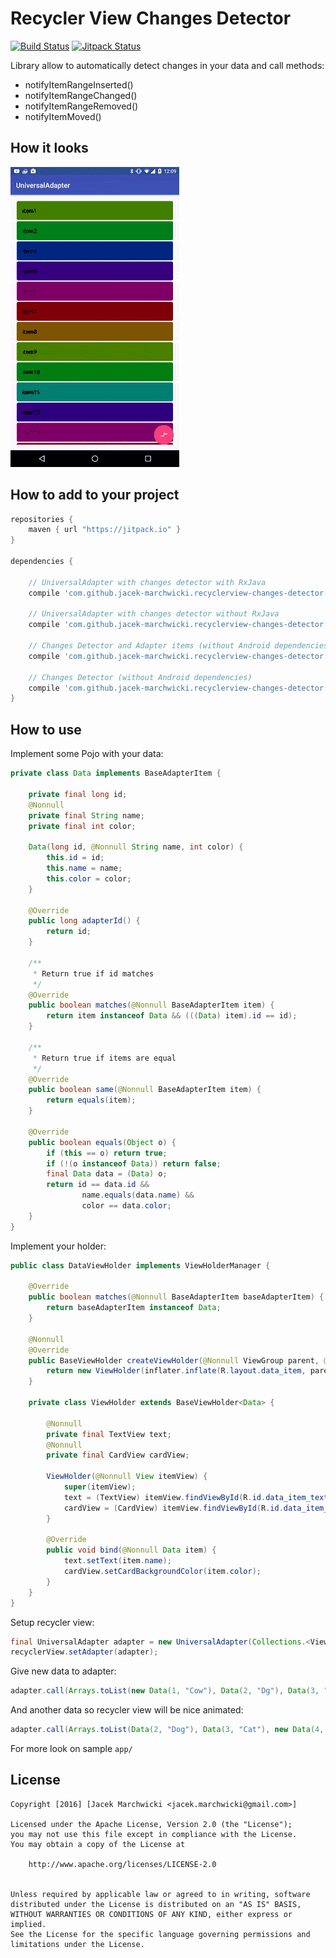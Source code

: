 # Recycler View Changes Detector

[![Build Status](https://travis-ci.org/jacek-marchwicki/recyclerview-changes-detector.svg?branch=master)](https://travis-ci.org/jacek-marchwicki/recyclerview-changes-detector)
[![Jitpack Status](https://jitpack.io/v/jacek-marchwicki/recyclerview-changes-detector.svg)](https://jitpack.io/#jacek-marchwicki/recyclerview-changes-detector)

Library allow to automatically detect changes in your data and call methods:
- notifyItemRangeInserted()
- notifyItemRangeChanged()
- notifyItemRangeRemoved()
- notifyItemMoved()

## How it looks

![Screencast of the sample app](data/screencast.gif)

## How to add to your project

```groovy
repositories {
    maven { url "https://jitpack.io" }
}

dependencies {

    // UniversalAdapter with changes detector with RxJava
    compile 'com.github.jacek-marchwicki.recyclerview-changes-detector:universal-adapter-rx:<look-on-release-tab>'

    // UniversalAdapter with changes detector without RxJava
    compile 'com.github.jacek-marchwicki.recyclerview-changes-detector:universal-adapter:<look-on-release-tab>'

    // Changes Detector and Adapter items (without Android dependencies)
    compile 'com.github.jacek-marchwicki.recyclerview-changes-detector:universal-adapter-java:<look-on-release-tab>'

    // Changes Detector (without Android dependencies)
    compile 'com.github.jacek-marchwicki.recyclerview-changes-detector:changes-detector:<look-on-release-tab>'
}
```

## How to use

Implement some Pojo with your data:

```java
private class Data implements BaseAdapterItem {

    private final long id;
    @Nonnull
    private final String name;
    private final int color;

    Data(long id, @Nonnull String name, int color) {
        this.id = id;
        this.name = name;
        this.color = color;
    }

    @Override
    public long adapterId() {
        return id;
    }

    /**
     * Return true if id matches
     */
    @Override
    public boolean matches(@Nonnull BaseAdapterItem item) {
        return item instanceof Data && (((Data) item).id == id);
    }

    /**
     * Return true if items are equal
     */
    @Override
    public boolean same(@Nonnull BaseAdapterItem item) {
        return equals(item);
    }

    @Override
    public boolean equals(Object o) {
        if (this == o) return true;
        if (!(o instanceof Data)) return false;
        final Data data = (Data) o;
        return id == data.id &&
                name.equals(data.name) &&
                color == data.color;
    }
}
```

Implement your holder:

```java
public class DataViewHolder implements ViewHolderManager {

    @Override
    public boolean matches(@Nonnull BaseAdapterItem baseAdapterItem) {
        return baseAdapterItem instanceof Data;
    }

    @Nonnull
    @Override
    public BaseViewHolder createViewHolder(@Nonnull ViewGroup parent, @Nonnull LayoutInflater inflater) {
        return new ViewHolder(inflater.inflate(R.layout.data_item, parent, false));
    }

    private class ViewHolder extends BaseViewHolder<Data> {

        @Nonnull
        private final TextView text;
        @Nonnull
        private final CardView cardView;

        ViewHolder(@Nonnull View itemView) {
            super(itemView);
            text = (TextView) itemView.findViewById(R.id.data_item_text);
            cardView = (CardView) itemView.findViewById(R.id.data_item_cardview);
        }

        @Override
        public void bind(@Nonnull Data item) {
            text.setText(item.name);
            cardView.setCardBackgroundColor(item.color);
        }
    }
}
```

Setup recycler view:

```java
final UniversalAdapter adapter = new UniversalAdapter(Collections.<ViewHolderManager>singletonList(new DataViewHolder()));
recyclerView.setAdapter(adapter);
```

Give new data to adapter:

```java
adapter.call(Arrays.toList(new Data(1, "Cow"), Data(2, "Dg"), Data(3, "Cat"));
```

And another data so recycler view will be nice animated:

```java
adapter.call(Arrays.toList(Data(2, "Dog"), Data(3, "Cat"), new Data(4, "Elephant"));
```

For more look on sample `app/`


## License

    Copyright [2016] [Jacek Marchwicki <jacek.marchwicki@gmail.com>]

    Licensed under the Apache License, Version 2.0 (the "License");
    you may not use this file except in compliance with the License.
    You may obtain a copy of the License at

    	http://www.apache.org/licenses/LICENSE-2.0


    Unless required by applicable law or agreed to in writing, software
    distributed under the License is distributed on an "AS IS" BASIS,
    WITHOUT WARRANTIES OR CONDITIONS OF ANY KIND, either express or implied.
    See the License for the specific language governing permissions and
    limitations under the License.
